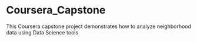 # Coursera_Capstone
This Coursera capstone project demonstrates how to  analyze neighborhood data using Data Science tools

